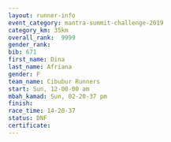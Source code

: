 ```yaml
---
layout: runner-info 
event_category: mantra-summit-challenge-2019 
category_km: 35km 
overall_rank:  9999
gender_rank: 
bib: 671
first_name: Dina
last_name: Afriana
gender: F
team_name: Cibubur Runners
start: Sun, 12-00-00 am
mbah_kamad: Sun, 02-20-37 pm
finish: 
race_time: 14-20-37
status: DNF
certificate: 
---
```


